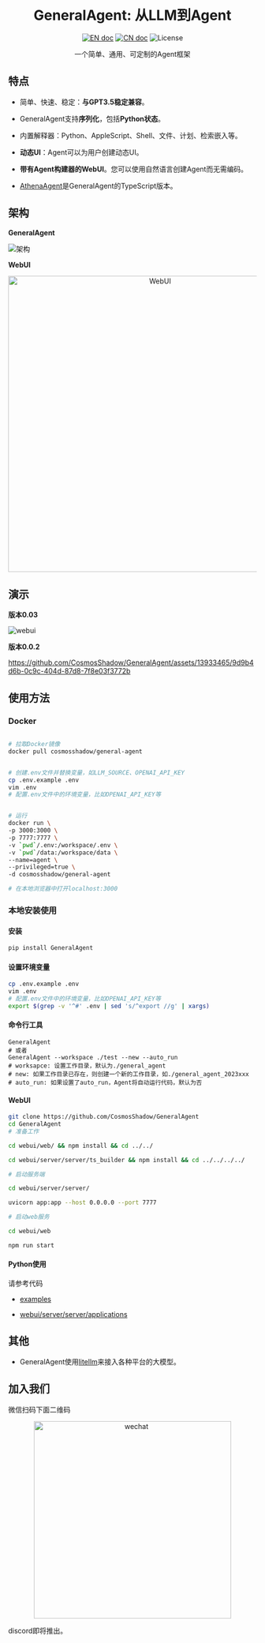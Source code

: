 <h1 align="center">GeneralAgent: 从LLM到Agent</h1>

<p align="center">
<a href="README.md"><img src="https://img.shields.io/badge/document-English-blue.svg" alt="EN doc"></a>
<a href="README_CN.md"><img src="https://img.shields.io/badge/文档-中文版-blue.svg" alt="CN doc"></a>
<img src="https://img.shields.io/static/v1?label=license&message=MIT&color=white&style=flat" alt="License"/>
</p>

<p align='center'>
一个简单、通用、可定制的Agent框架
</p>



## 特点

* 简单、快速、稳定：**与GPT3.5稳定兼容**。

* GeneralAgent支持**序列化**，包括**Python状态**。

* 内置解释器：Python、AppleScript、Shell、文件、计划、检索嵌入等。

* **动态UI**：Agent可以为用户创建动态UI。

* **带有Agent构建器的WebUI**。您可以使用自然语言创建Agent而无需编码。

* [AthenaAgent](https://github.com/sigworld/AthenaAgent)是GeneralAgent的TypeScript版本。



## 架构

**GeneralAgent**



![架构](./docs/images/Architecture_2023.11.15.png)



**WebUI**

<p align="center">
<img src="./docs/images/webui_2023.11.15.png" alt="WebUI" width=600/>
</p>


## 演示

**版本0.03**


![webui](./docs/images/2023.11.15.jpg)


**版本0.0.2**


https://github.com/CosmosShadow/GeneralAgent/assets/13933465/9d9b4d6b-0c9c-404d-87d8-7f8e03f3772b



## 使用方法

### Docker

```bash

# 拉取Docker镜像
docker pull cosmosshadow/general-agent


# 创建.env文件并替换变量，如LLM_SOURCE、OPENAI_API_KEY
cp .env.example .env
vim .env
# 配置.env文件中的环境变量，比如OPENAI_API_KEY等


# 运行
docker run \
-p 3000:3000 \
-p 7777:7777 \
-v `pwd`/.env:/workspace/.env \
-v `pwd`/data:/workspace/data \
--name=agent \
--privileged=true \
-d cosmosshadow/general-agent

# 在本地浏览器中打开localhost:3000
```



### 本地安装使用

#### 安装

```bash
pip install GeneralAgent
```



#### 设置环境变量

```bash
cp .env.example .env
vim .env
# 配置.env文件中的环境变量，比如OPENAI_API_KEY等
export $(grep -v '^#' .env | sed 's/^export //g' | xargs)
```



#### 命令行工具

```shell
GeneralAgent
# 或者
GeneralAgent --workspace ./test --new --auto_run
# worksapce: 设置工作目录，默认为./general_agent
# new: 如果工作目录已存在，则创建一个新的工作目录，如./general_agent_2023xxx
# auto_run: 如果设置了auto_run，Agent将自动运行代码，默认为否
```



#### WebUI

```bash
git clone https://github.com/CosmosShadow/GeneralAgent
cd GeneralAgent
# 准备工作

cd webui/web/ && npm install && cd ../../

cd webui/server/server/ts_builder && npm install && cd ../../../../

# 启动服务端

cd webui/server/server/

uvicorn app:app --host 0.0.0.0 --port 7777

# 启动web服务

cd webui/web

npm run start

```



#### Python使用

请参考代码

* [examples](examples)

* [webui/server/server/applications](webui/server/server/applications)



## 其他

* GeneralAgent使用[litellm](https://docs.litellm.ai/docs/)来接入各种平台的大模型。



## 加入我们

微信扫码下面二维码

<p align="center">
<img src="./docs/images/wechat.jpg" alt="wechat" width=400/>
</p>

discord即将推出。